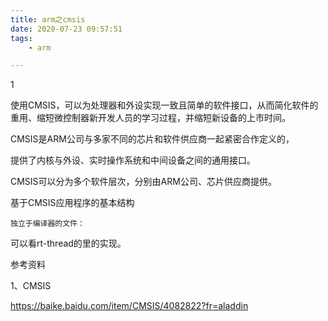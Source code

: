 ```yaml
---
title: arm之cmsis
date: 2020-07-23 09:57:51
tags:
	- arm

---
```


1

使用CMSIS，可以为处理器和外设实现一致且简单的软件接口，从而简化软件的重用、缩短微控制器新开发人员的学习过程，并缩短新设备的上市时间。

CMSIS是ARM公司与多家不同的芯片和软件供应商一起紧密合作定义的，

提供了内核与外设、实时操作系统和中间设备之间的通用接口。

CMSIS可以分为多个软件层次，分别由ARM公司、芯片供应商提供。

基于CMSIS应用程序的基本结构

```
独立于编译器的文件：
```



可以看rt-thread的里的实现。



参考资料

1、CMSIS

https://baike.baidu.com/item/CMSIS/4082822?fr=aladdin